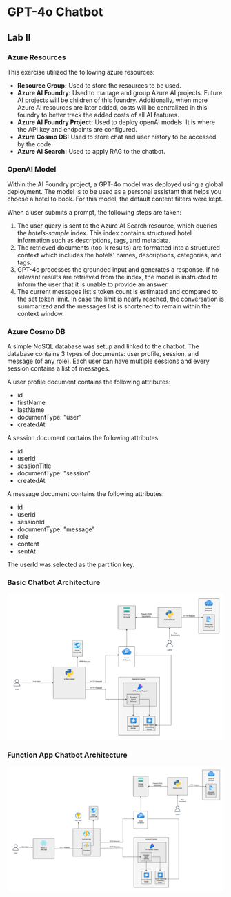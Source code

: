 # GPT-4o Chatbot

## Lab II
### Azure Resources
This exercise utilized the following azure resources:

<ul>
    <li><b>Resource Group:</b> Used to store the resources to be used.</li>
    <li><b>Azure AI Foundry:</b> Used to manage and group Azure AI projects. 
        Future AI projects will be children of this foundry. 
        Additionally, when more Azure AI resources are later added, costs will be 
        centralized in this foundry to better track the added costs of 
        all AI features.</li>
    <li><b>Azure AI Foundry Project:</b> Used to deploy openAI models.
        It is where the API key and endpoints are configured.</li>
    <li><b>Azure Cosmo DB:</b> Used to store chat and user history to be accessed by the code.</li>
    <li><b>Azure AI Search:</b> Used to apply RAG to the chatbot.</li>
</ul>

### OpenAI Model
Within the AI Foundry project, a GPT-4o model was deployed using a global deployment. The model is to be used as a personal assistant that helps you choose a hotel to book. For this model, the default content filters were kept.

When a user submits a prompt, the following steps are taken:
<ol>
  <li>The user query is sent to the Azure AI Search resource, which queries the <i>hotels-sample</i> index. This index contains structured hotel information such as descriptions, tags, and metadata.</li>
  <li>The retrieved documents (top-k results) are formatted into a structured context which includes the hotels' names, descriptions, categories, and tags.</li>
  <li>GPT-4o processes the grounded input and generates a response. If no relevant results are retrieved from the index, the model is instructed to inform the user that it is unable to provide an answer.</li>
  <li>The current messages list's token count is estimated and compared to the set token limit. In case the limit is nearly reached, the conversation is summarized and the messages list is shortened to remain within the context window.</li>
</ol>

### Azure Cosmo DB
A simple NoSQL database was setup and linked to the chatbot. The database contains 3 types of documents: user profile, session, and message (of any role). Each user can have multiple sessions and every session contains a list of messages.

A user profile document contains the following attributes:
<ul>
  <li>id</li>
  <li>firstName</li>
  <li>lastName</li>
  <li>documentType: "user"</li>
  <li>createdAt</li>
</ul>

A session document contains the following attributes:
<ul>
  <li>id</li>
  <li>userId</li>
  <li>sessionTitle</li>
  <li>documentType: "session"</li>
  <li>createdAt</li>
</ul>

A message document contains the following attributes:
<ul>
  <li>id</li>
  <li>userId</li>
  <li>sessionId</li>
  <li>documentType: "message"</li>
  <li>role</li>
  <li>content</li>
  <li>sentAt</li>
</ul>

The userId was selected as the partition key.


### Basic Chatbot Architecture
<p align="center">
  <img src="Chatbot Architecture v1.2.png" alt="Description" width="500"/>
</p>

### Function App Chatbot Architecture
<p align="center">
  <img src="Function App Chatbot Architecture v1.2.png" alt="Description" width="500"/>
</p>
